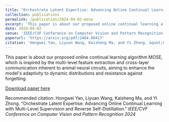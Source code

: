```yaml
---
title: "Orchestrate Latent Expertise: Advancing Online Continual Learning with Multi-Level Supervision and Reverse Self-Distillation"
collection: publications
permalink: /publication/2024-04-02-mose
excerpt: 'This paper is about our proposed online continual learning algorithm MOSE, which is inspired by the multi-level feature extraction and cross-layer communication inherent to animal neural circuits, aiming to enhance the model&apos;s adaptivity to dynamic distributions and resistance against forgetting.'
date: 2024-04-02
venue: 'IEEE/CVF Conference on Computer Vision and Pattern Recognition 2024'
paperurl: 'https://arxiv.org/pdf/2404.00417'
citation: 'Hongwei Yan, Liyuan Wang, Kaisheng Ma, and Yi Zhong. &quot;Orchestrate Latent Expertise: Advancing Online Continual Learning with Multi-Level Supervision and Reverse Self-Distillation.&quot; <i>IEEE/CVF Conference on Computer Vision and Pattern Recognition 2024</i>'
---
```

This paper is about our proposed online continual learning algorithm MOSE, which is inspired by the multi-level feature extraction and cross-layer communication inherent to animal neural circuits, aiming to enhance the model&apos;s adaptivity to dynamic distributions and resistance against forgetting.

[Download paper here](https://arxiv.org/pdf/2404.00417)

Recommended citation: Hongwei Yan, Liyuan Wang, Kaisheng Ma, and Yi Zhong. "Orchestrate Latent Expertise: Advancing Online Continual Learning with Multi-Level Supervision and Reverse Self-Distillation." <i>IEEE/CVF Conference on Computer Vision and Pattern Recognition 2024</i>